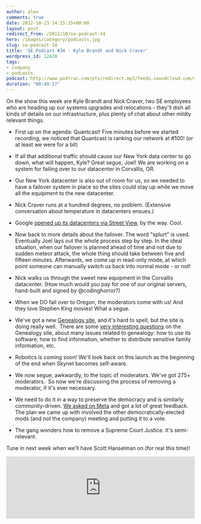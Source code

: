 ```yaml
---
author: alex
comments: true
date: 2012-10-23 14:15:15+00:00
layout: post
redirect_from: /2012/10/se-podcast-34
hero: /images/category/podcasts.jpg
slug: se-podcast-34
title: 'SE Podcast #34 - Kyle Brandt and Nick Craver'
wordpress_id: 12420
tags:
- company
- podcasts
podcast: http://www.podtrac.com/pts/redirect.mp3/feeds.soundcloud.com/stream/64405575-stack-exchange-stack-exchange-podcast-34.mp3
duration: "00:49:17"
---
```


On the show this week are Kyle Brandt and Nick Craver, two SE employees who are heading up our systems upgrades and relocations - they'll dish all kinds of details on our infrastructure, plus plenty of chat about other mildly relevant things.



	
  * First up on the agenda: Quantcast! Five minutes before we started recording, we noticed that Quantcast is ranking our network at #100! (or at least we were for a bit)

	
  * If all that additional traffic should cause our New York data center to go down, what will happen, Kyle? Great segue, Joel! We are working on a system for failing over to our datacenter in Corvallis, OR.

	
  * Our New York datacenter is also out of room for us, so we needed to have a failover system in place so the sites could stay up while we move all the equipment to the new datacenter.

	
  * Nick Craver runs at a hundred degrees, no problem. (Extensive conversation about temperature in datacenters ensues.)

	
  * Google [opened up its datacenters via Street View](http://www.theverge.com/2012/10/17/3515714/google-data-centers-street-view), by the way. Cool.

	
  * Now back to more details about the failover. The word "splurt" is used. Eventually Joel lays out the whole process step by step. In the ideal situation, when our failover is planned ahead of time and not due to sudden meteor attack, the whole thing should take between five and fifteen minutes. Afterwards, we come up in read-only mode, at which point someone can manually switch us back into normal mode - or not!

	
  * Nick walks us through the sweet new equipment in the Corvallis datacenter. (How much would you pay for one of our original servers, hand-built and signed by @codinghorror?)

	
  * When we DO fail over to Oregon, the moderators come with us! And they love Stephen King movies! What a segue.

	
  * We've got a new [Genealogy site](http://genealogy.stackexchange.com/), and it's hard to spell, but the site is doing really well.  There are some [very interesting questions](http://genealogy.stackexchange.com/questions/157/how-should-i-record-sex-change-gender-reassignment) on the Genealogy site, about many issues related to genealogy: how to use its software, how to find information, whether to distribute sensitive family information, etc.

	
  * Robotics is coming soon! We'll look back on this launch as the beginning of the end when Skynet becomes self-aware.

	
  * We now segue, awkwardly, to the topic of moderators. We've got 275+ moderators.  So now we're discussing the process of removing a moderator, if it's ever necessary.

	
  * We need to do it in a way to preserve the democracy and is similarly community-driven. [We asked on Meta](http://meta.stackoverflow.com/questions/151606/handling-calls-to-remove-a-moderator) and got a lot of great feedback. The plan we came up with involved the other democratically-elected mods (and not the company) meeting and putting it to a vote.

	
  * The gang wonders how to remove a Supreme Court Justice. It's semi-relevant.


Tune in next week when we'll have Scott Hanselman on (for real this time)!


<iframe width="100%" height="166" scrolling="no" frameborder="no" src="https://w.soundcloud.com/player/?url=https%3A//api.soundcloud.com/tracks/64405575&amp;color=ff5500&amp;auto_play=false&amp;hide_related=false&amp;show_comments=true&amp;show_user=true&amp;show_reposts=false"></iframe>
